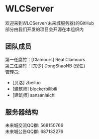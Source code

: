 # WLCServer
欢迎来到WLCServer(未来城服务器)的GitHub  
部分由我们开发的项目会开源在本组织内  
## 团队成员
第一任腐竹：[Clamours] Real Clamours  
第二任腐竹：[东少] DongShaoNB (现任)  
管理员: 
  - [贝洛] zbeiluo
  - [建筑师] blockerbilibili
  - [建筑师] sansanlaichi
## 服务器结构
未来城交流QQ群: 568150766  
未来城公告QQ群: 687132276
